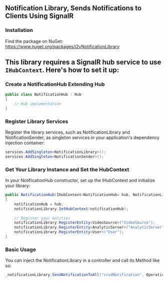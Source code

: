 ## Notification Library, Sends Notifications to Clients Using SignalR
### Installation
Find the package on NuGet: https://www.nuget.org/packages/i2vNotificationLibrary
## This library requires a SignalR hub service to use `IHubContext`. Here's how to set it up:
### Create a NotificationHub Extending Hub
```C#
public class NotificationHub : Hub
{
    // Hub implementation
}
```
### Register Library Services
Register the library services, such as NotificationLibrary and NotificationSender, as singleton services in your application's dependency injection container:
```C#
services.AddSingleton<NotificationLibrary>();
services.AddSingleton<NotificationSender>();
```
### Get Your Library Instance and Set the HubContext
In your NotificationHub constructor, set up the IHubContext and initialize your library:

```C#
public NotificationHub(IHubContext<NotificationHub> hub, NotificationLibrary notificationLibrary)
{
    notificationHub = hub;
    notificationLibrary.SetHubContext(notificationHub);
    
    // Register your entities
    notificationLibrary.RegisterEntity<VideoSource>("VideoSource");
    notificationLibrary.RegisterEntity<AnalyticServer>("AnalyticServer");
    notificationLibrary.RegisterEntity<User>("User");
}
```
### Basic Usage
You can inject the NotificationLibrary in a controller and call its Method like so:
```C#
_notificationLibrary.SendNotificationToAll("crudNotification", OperationType.Update, videoSource, message);
```
